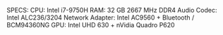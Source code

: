 SPECS:
CPU: Intel i7-9750H
RAM: 32 GB 2667 MHz DDR4
Audio Codec: Intel ALC236/3204
Network Adapter: Intel AC9560 + Bluetooth / BCM94360NG
GPU: Intel UHD 630 + nVidia Quadro P620
